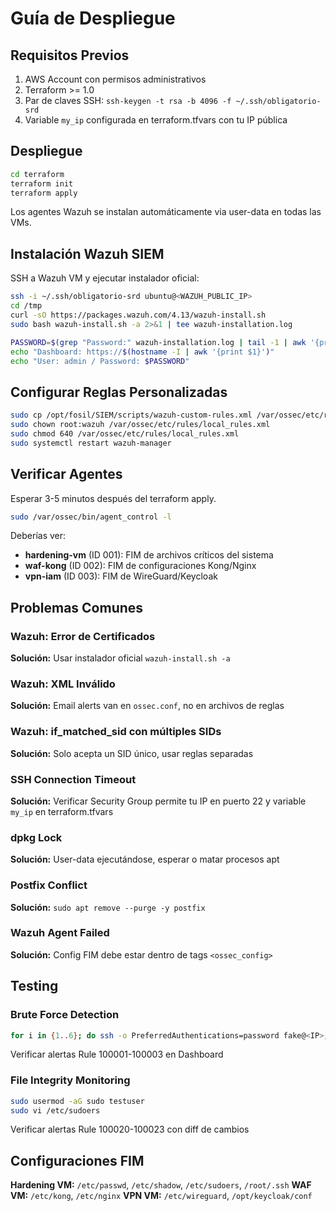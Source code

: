 # Guía de Despliegue

## Requisitos Previos

1. AWS Account con permisos administrativos
2. Terraform >= 1.0
3. Par de claves SSH: `ssh-keygen -t rsa -b 4096 -f ~/.ssh/obligatorio-srd`
4. Variable `my_ip` configurada en terraform.tfvars con tu IP pública

## Despliegue

```bash
cd terraform
terraform init
terraform apply
```

Los agentes Wazuh se instalan automáticamente via user-data en todas las VMs.

## Instalación Wazuh SIEM

SSH a Wazuh VM y ejecutar instalador oficial:

```bash
ssh -i ~/.ssh/obligatorio-srd ubuntu@<WAZUH_PUBLIC_IP>
cd /tmp
curl -sO https://packages.wazuh.com/4.13/wazuh-install.sh
sudo bash wazuh-install.sh -a 2>&1 | tee wazuh-installation.log

PASSWORD=$(grep "Password:" wazuh-installation.log | tail -1 | awk '{print $2}')
echo "Dashboard: https://$(hostname -I | awk '{print $1}')"
echo "User: admin / Password: $PASSWORD"
```

## Configurar Reglas Personalizadas

```bash
sudo cp /opt/fosil/SIEM/scripts/wazuh-custom-rules.xml /var/ossec/etc/rules/local_rules.xml
sudo chown root:wazuh /var/ossec/etc/rules/local_rules.xml
sudo chmod 640 /var/ossec/etc/rules/local_rules.xml
sudo systemctl restart wazuh-manager
```

## Verificar Agentes

Esperar 3-5 minutos después del terraform apply.

```bash
sudo /var/ossec/bin/agent_control -l
```

Deberías ver:
- **hardening-vm** (ID 001): FIM de archivos críticos del sistema
- **waf-kong** (ID 002): FIM de configuraciones Kong/Nginx
- **vpn-iam** (ID 003): FIM de WireGuard/Keycloak

## Problemas Comunes

### Wazuh: Error de Certificados
**Solución:** Usar instalador oficial `wazuh-install.sh -a`

### Wazuh: XML Inválido
**Solución:** Email alerts van en `ossec.conf`, no en archivos de reglas

### Wazuh: if_matched_sid con múltiples SIDs
**Solución:** Solo acepta un SID único, usar reglas separadas

### SSH Connection Timeout
**Solución:** Verificar Security Group permite tu IP en puerto 22 y variable `my_ip` en terraform.tfvars

### dpkg Lock
**Solución:** User-data ejecutándose, esperar o matar procesos apt

### Postfix Conflict
**Solución:** `sudo apt remove --purge -y postfix`

### Wazuh Agent Failed
**Solución:** Config FIM debe estar dentro de tags `<ossec_config>`

## Testing

### Brute Force Detection
```bash
for i in {1..6}; do ssh -o PreferredAuthentications=password fake@<IP>; done
```
Verificar alertas Rule 100001-100003 en Dashboard

### File Integrity Monitoring
```bash
sudo usermod -aG sudo testuser
sudo vi /etc/sudoers
```
Verificar alertas Rule 100020-100023 con diff de cambios

## Configuraciones FIM

**Hardening VM:** `/etc/passwd`, `/etc/shadow`, `/etc/sudoers`, `/root/.ssh`
**WAF VM:** `/etc/kong`, `/etc/nginx`
**VPN VM:** `/etc/wireguard`, `/opt/keycloak/conf`
